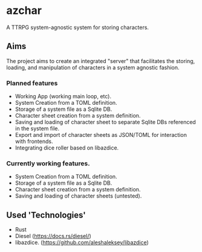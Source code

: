 # azchar
A TTRPG system-agnostic system for storing characters.
## Aims
The project aims to create an integrated "server" that facilitates the storing, loading, and manipulation of characters in a system agnostic fashion.
### Planned features
- Working App (working main loop, etc).
- System Creation from a TOML definition.
- Storage of a system file as a Sqlite DB.
- Character sheet creation from a system definition.
- Saving and loading of character sheet to separate Sqlite DBs referenced in the system file.
- Export and import of character sheets as JSON/TOML for interaction with frontends.
- Integrating dice roller based on libazdice.

### Currently working features.
- System Creation from a TOML definition.
- Storage of a system file as a Sqlite DB.
- Character sheet creation from a system definition.
- Saving and loading of character sheets (untested).

## Used 'Technologies'
- Rust
- Diesel (https://docs.rs/diesel/)
- libazdice. (https://github.com/aleshaleksey/libazdice)
